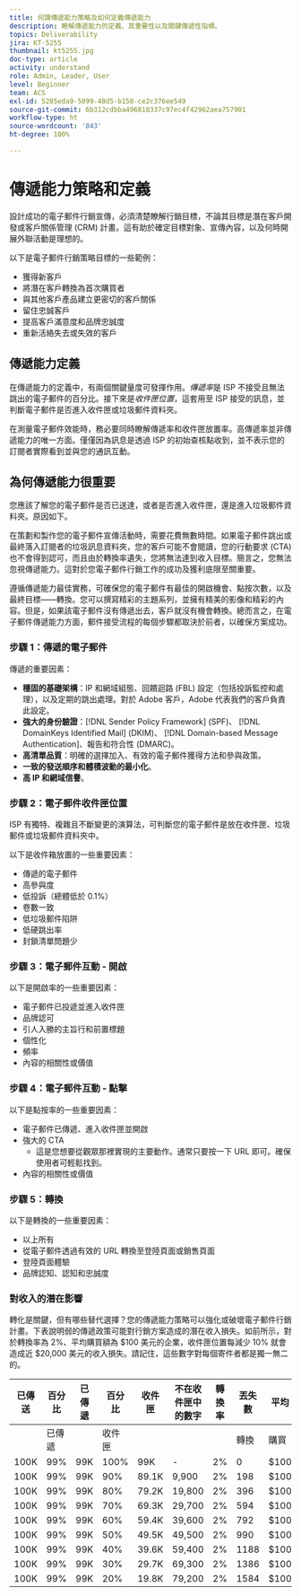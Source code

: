 ```yaml
---
title: 何謂傳遞能力策略及如何定義傳遞能力
description: 瞭解傳遞能力的定義、其重要性以及關鍵傳遞性指標。
topics: Deliverability
jira: KT-5255
thumbnail: kt5255.jpg
doc-type: article
activity: understand
role: Admin, Leader, User
level: Beginner
team: ACS
exl-id: 5285eda9-5099-48d5-b150-ce2c376ee549
source-git-commit: 6b312cdbba496818337c97ec4f42962aea757901
workflow-type: ht
source-wordcount: '843'
ht-degree: 100%

---
```


# 傳遞能力策略和定義

設計成功的電子郵件行銷宣傳，必須清楚瞭解行銷目標，不論其目標是潛在客戶開發或客戶關係管理 (CRM) 計畫。這有助於確定目標對象、宣傳內容，以及何時開展外聯活動是理想的。

以下是電子郵件行銷策略目標的一些範例：

* 獲得新客戶
* 將潛在客戶轉換為首次購買者
* 與其他客戶產品建立更密切的客戶關係
* 留住忠誠客戶
* 提高客戶滿意度和品牌忠誠度
* 重新活絡失去或失效的客戶

## 傳遞能力定義

在傳遞能力的定義中，有兩個關鍵量度可發揮作用。*傳遞率*&#x200B;是 ISP 不接受且無法跳出的電子郵件的百分比。接下來是&#x200B;*收件匣位置*，這套用至 ISP 接受的訊息，並判斷電子郵件是否進入收件匣或垃圾郵件資料夾。

在測量電子郵件效能時，務必要同時瞭解傳遞率和收件匣放置率。高傳遞率並非傳遞能力的唯一方面。僅僅因為訊息是透過 ISP 的初始查核點收到，並不表示您的訂閱者實際看到並與您的通訊互動。

## 為何傳遞能力很重要

您應該了解您的電子郵件是否已送達，或者是否進入收件匣，還是進入垃圾郵件資料夾。原因如下。

在策劃和製作您的電子郵件宣傳活動時，需要花費無數時間。如果電子郵件跳出或最終落入訂閱者的垃圾訊息資料夾，您的客戶可能不會閱讀，您的行動要求 (CTA) 也不會得到認可，而且由於轉換率遺失，您將無法達到收入目標。簡言之，您無法忽視傳遞能力。這對於您電子郵件行銷工作的成功及獲利底限至關重要。

遵循傳遞能力最佳實務，可確保您的電子郵件有最佳的開啟機會、點按次數，以及最終目標——轉換。您可以撰寫精彩的主題系列，並擁有精美的影像和精彩的內容。但是，如果該電子郵件沒有傳遞出去，客戶就沒有機會轉換。總而言之，在電子郵件傳遞能力方面，郵件接受流程的每個步驟都取決於前者，以確保方案成功。

### 步驟 1：傳遞的電子郵件

傳遞的重要因素：

* **穩固的基礎架構**：IP 和網域組態、回饋迴路 (FBL) 設定（包括投訴監控和處理），以及定期的跳出處理。對於 Adobe 客戶，Adobe 代表我們的客戶負責此設定。
* **強大的身份驗證**：[!DNL Sender Policy Framework] (SPF)、 [!DNL DomainKeys Identified Mail] (DKIM)、 [!DNL Domain-based Message Authentication]、報告和符合性 (DMARC)。
* **高清單品質**：明確的選擇加入、有效的電子郵件獲得方法和參與政策。
* **一致的發送順序和體積波動的最小化**。
* **高 IP 和網域信譽**。

### 步驟 2：電子郵件收件匣位置

ISP 有獨特、複雜且不斷變更的演算法，可判斷您的電子郵件是放在收件匣、垃圾郵件或垃圾郵件資料夾中。

以下是收件箱放置的一些重要因素：

* 傳遞的電子郵件
* 高參與度
* 低投訴（總體低於 0.1%）
* 卷數一致
* 低垃圾郵件陷阱
* 低硬跳出率
* 封鎖清單問題少

### 步驟 3：電子郵件互動 - 開啟

以下是開啟率的一些重要因素：

* 電子郵件已投遞並進入收件匣
* 品牌認可
* 引人入勝的主旨行和前置標題
* 個性化
* 頻率
* 內容的相關性或價值

### 步驟 4：電子郵件互動 - 點擊

以下是點按率的一些重要因素：

* 電子郵件已傳遞、進入收件匣並開啟
* 強大的 CTA
   * 這是您想要從觀眾那裡實現的主要動作。通常只要按一下 URL 即可。確保使用者可輕鬆找到。
* 內容的相關性或價值

### 步驟 5：轉換

以下是轉換的一些重要因素：

* 以上所有
* 從電子郵件透過有效的 URL 轉換至登陸頁面或銷售頁面
* 登陸頁面體驗
* 品牌認知、認知和忠誠度

### 對收入的潛在影響

轉化是關鍵，但有哪些替代選擇？您的傳遞能力策略可以強化或破壞電子郵件行銷計畫。下表說明弱的傳遞政策可能對行銷方案造成的潛在收入損失。如前所示，對於轉換率為 2%、平均購買額為 $100 美元的企業，收件匣位置每減少 10% 就會造成近 $20,000 美元的收入損失。請記住，這些數字對每個寄件者都是獨一無二的。

| 已傳送 | 百分比 | 已傳遞 | 百分比 | 收件匣 | 不在收件匣中的數字 | 轉換率 | 丟失數 | 平均 | 丟失 |
|------|-----------|-----------|----------|-------|---------------------|-----------------|-----------------|----------|-----------|
|      | 已傳遞 |           | 收件匣 |       |                     |                 | 轉換 | 購買 | 收入 |
| 100K | 99% | 99K | 100% | 99K | - | 2% | 0 | $100 | $ - |
| 100K | 99% | 99K | 90% | 89.1K | 9,900 | 2% | 198 | $100 | $19,800 |
| 100K | 99% | 99K | 80% | 79.2K | 19,800 | 2% | 396 | $100 | $39,600 |
| 100K | 99% | 99K | 70% | 69.3K | 29,700 | 2% | 594 | $100 | $59,400 |
| 100K | 99% | 99K | 60% | 59.4K | 39,600 | 2% | 792 | $100 | $79,200 |
| 100K | 99% | 99K | 50% | 49.5K | 49,500 | 2% | 990 | $100 | $99,000 |
| 100K | 99% | 99K | 40% | 39.6K | 59,400 | 2% | 1188 | $100 | $118,800 |
| 100K | 99% | 99K | 30% | 29.7K | 69,300 | 2% | 1386 | $100 | $138,600 |
| 100K | 99% | 99K | 20% | 19.8K | 79,200 | 2% | 1584 | $100 | $158,400 |
